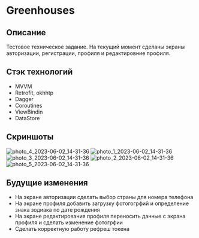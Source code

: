 # Greenhouses

## Описание
Тестовое техническое задание. На текущий момент сделаны экраны авторизации, регистрации, профиля и редактировние профиля.

## Стэк технологий
- MVVM
- Retrofit, okhhtp
- Dagger
- Coroutines
- ViewBindin
- DataStore

## Скриншоты
![photo_4_2023-06-02_14-31-36](https://github.com/GrigoryKharchenko/Greenhouses/assets/96061286/40cb4a24-e945-4de6-aa67-2bcf6db9790a)
![photo_1_2023-06-02_14-31-36](https://github.com/GrigoryKharchenko/Greenhouses/assets/96061286/2fadf482-9e00-4d39-b332-623f21e981ed)
![photo_3_2023-06-02_14-31-36](https://github.com/GrigoryKharchenko/Greenhouses/assets/96061286/950a107c-743f-4904-9d5d-1f110f0b6e0f)
![photo_2_2023-06-02_14-31-36](https://github.com/GrigoryKharchenko/Greenhouses/assets/96061286/1328173f-f262-4d47-be45-4c55a1b322a9)
![photo_5_2023-06-02_14-31-36](https://github.com/GrigoryKharchenko/Greenhouses/assets/96061286/233202ba-8832-4d07-8b72-1f41bd0c417f)

## Будущие изменения
- На экране авторизации сделать выбор страны для номера телефона
- На экране профиля добавить загрузку фотогогрфий и определение знака зодиака по дате рождения
- На экране редактирования профиля переносить данные с экрана профиля и сделать изменение фотогрфии 
- Сделать корректную работу рефреш токена
